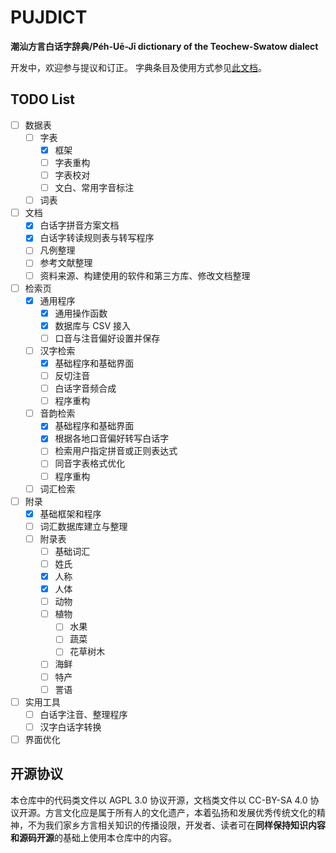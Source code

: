 # PUJDICT

**潮汕方言白话字辞典/Péh-Uē-Jī dictionary of the Teochew-Swatow dialect**

开发中，欢迎参与提议和订正。
字典条目及使用方式参见[此文档](./src/.vuepress/public/data/README.md)。

## TODO List

- [ ] 数据表
    - [ ] 字表
        - [x] 框架
        - [ ] 字表重构
        - [ ] 字表校对
        - [ ] 文白、常用字音标注
    - [ ] 词表
- [ ] 文档
    - [x] 白话字拼音方案文档
    - [x] 白话字转读规则表与转写程序
    - [ ] 凡例整理
    - [ ] 参考文献整理
    - [ ] 资料来源、构建使用的软件和第三方库、修改文档整理
- [ ] 检索页
    - [x] 通用程序
        - [x] 通用操作函数
        - [x] 数据库与 CSV 接入
        - [ ] 口音与注音偏好设置并保存
    - [ ] 汉字检索
        - [x] 基础程序和基础界面
        - [ ] 反切注音
        - [ ] 白话字音频合成
        - [ ] 程序重构
    - [ ] 音韵检索
        - [x] 基础程序和基础界面
        - [x] 根据各地口音偏好转写白话字
        - [ ] 检索用户指定拼音或正则表达式
        - [ ] 同音字表格式优化
        - [ ] 程序重构
    - [ ] 词汇检索
- [ ] 附录
    - [x] 基础框架和程序
    - [ ] 词汇数据库建立与整理
    - [ ] 附录表
        - [ ] 基础词汇
        - [ ] 姓氏
        - [x] 人称
        - [x] 人体
        - [ ] 动物
        - [ ] 植物
            - [ ] 水果
            - [ ] 蔬菜
            - [ ] 花草树木
        - [ ] 海鲜
        - [ ] 特产
        - [ ] 詈语
- [ ] 实用工具
    - [ ] 白话字注音、整理程序
    - [ ] 汉字白话字转换
- [ ] 界面优化

## 开源协议

本仓库中的代码类文件以 AGPL 3.0 协议开源，文档类文件以 CC-BY-SA 4.0 协议开源。方言文化应是属于所有人的文化遗产，本着弘扬和发展优秀传统文化的精神，不为我们家乡方言相关知识的传播设限，开发者、读者可在**同样保持知识内容和源码开源**的基础上使用本仓库中的内容。
